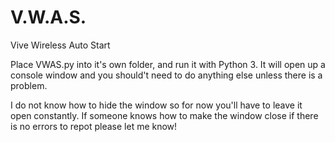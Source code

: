 # V.W.A.S.
Vive Wireless Auto Start

Place VWAS.py into it's own folder, and run it with Python 3.  It will open up a console window and you should't need to do anything else unless there is a problem.

I do not know how to hide the window so for now you'll have to leave it open constantly.  If someone knows how to make the window close if there is no errors to repot please let me know!